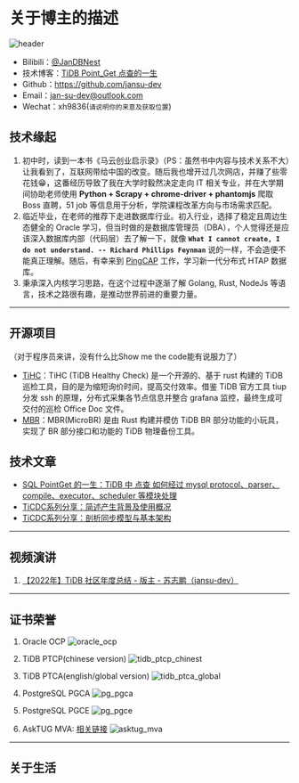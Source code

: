 # 关于博主的描述

![header](./images/header.jpg)

- Bilibili：[@JanDBNest](https://space.bilibili.com/318184941?spm_id_from=333.1007.0.0)
- 技术博客：[TiDB Point_Get 点查的一生](http://www.dbnest.net/zh/tidb/07TiDB-%E6%BA%90%E7%A0%81%E9%98%85%E8%AF%BB/8-1TiDB/02TiDB%20Point_Get%20%E7%82%B9%E6%9F%A5%E7%9A%84%E4%B8%80%E7%94%9F.html)
- Github：<https://github.com/jansu-dev>
- Email：jan-su-dev@outlook.com
- Wechat：xh9836(```请说明你的来意及获取位置```)

## 技术缘起

1. 初中时，读到一本书《马云创业启示录》（PS：虽然书中内容与技术关系不大）让我看到了，互联网带给中国的改变。随后我也增开过几次网店，并赚了些零花钱😁，这番经历导致了我在大学时毅然决定走向 IT 相关专业，并在大学期间协助老师使用 **Python + Scrapy + chrome-driver + phantomjs** 爬取 Boss 直聘，51 job 等信息用于分析，学院课程改革方向与市场需求匹配。
2. 临近毕业，在老师的推荐下走进数据库行业。初入行业，选择了稳定且周边生态健全的 Oracle 学习，但当时做的是数据库管理员（DBA），个人觉得还是应该深入数据库内部（代码层）去了解一下，就像 **`What I cannot create, I do not understand. -- Richard Phillips Feynman`** 说的一样，不会造便不能真正理解。随后，有幸来到 [PingCAP](https://baike.baidu.com/item/PingCAP/60056692?fr=aladdin) 工作，学习新一代分布式 HTAP 数据库。
3. 秉承深入内核学习思路，在这个过程中逐渐了解 Golang, Rust, NodeJs 等语言，技术之路很有趣，是推动世界前进的重要力量。

---

## 开源项目

（对于程序员来讲，没有什么比Show me the code能有说服力了）

- [TiHC](https://github.com/jansu-dev/tihc)：TiHC (TiDB Healthy Check) 是一个开源的、基于 rust 构建的 TiDB 巡检工具，目的是为缩短询价时间，提高交付效率。借鉴 TiDB 官方工具 tiup 分发 ssh 的原理，分布式采集各节点信息并整合 grafana 监控，最终生成可交付的巡检 Office Doc 文件。  
- [MBR](https://github.com/jansu-dev/mbr)：MBR(MicroBR) 是由 Rust 构建并模仿 TiDB BR 部分功能的小玩具，实现了 BR 部分接口和功能的 TiDB 物理备份工具。

## 技术文章

- [SQL PointGet 的一生：TiDB 中 点查 如何经过 mysql protocol、parser、compile、executor、scheduler 等模块处理](https://tidb.net/blog/d6444c63)
- [TiCDC系列分享：简述产生背景及使用概况](https://tidb.net/blog/70588c4c)
- [TiCDC系列分享：剖析同步模型与基本架构](https://tidb.net/blog/9568ace1)

---

## 视频演讲

1. [【2022年】TiDB 社区年度总结 - 版主 - 苏志鹏（jansu-dev）](https://asktug.com/t/topic/998896#h-2)

---

## 证书荣誉

1. Oracle OCP
![oracle_ocp](./images/oracle_ocp.jpg)

2. TiDB PTCP(chinese version)
![tidb_ptcp_chinest](./images/tidb_ptcp_chinest.jpg)

3. TiDB PTCA(english/global version)
![tidb_ptca_global](./images/tidb_ptca_global.jpg)

4. PostgreSQL PGCA
![pg_pgca](./images/pg_pgca.jpg)

5. PostgreSQL PGCE
![pg_pgce](./images/pg_pgce.jpg)

6. AskTUG MVA: [相关链接](https://asktug.com/t/topic/273501)
![asktug_mva](./images/asktug_mva.jpg)

---

## 关于生活
